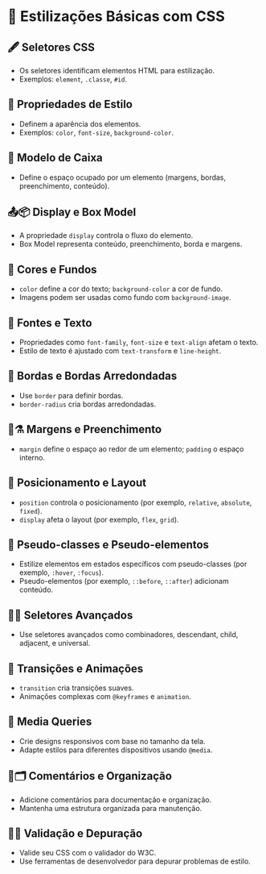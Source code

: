 # 🎨 **Estilizações Básicas com CSS**

## 🖋️ **Seletores CSS**
- Os seletores identificam elementos HTML para estilização.
- Exemplos: `element`, `.classe`, `#id`.

## 🎨 **Propriedades de Estilo**
- Definem a aparência dos elementos.
- Exemplos: `color`, `font-size`, `background-color`.

## 📐 **Modelo de Caixa**
- Define o espaço ocupado por um elemento (margens, bordas, preenchimento, conteúdo).

## 📤📦 **Display e Box Model**
- A propriedade `display` controla o fluxo do elemento.
- Box Model representa conteúdo, preenchimento, borda e margens.

## 🌈 **Cores e Fundos**
- `color` define a cor do texto; `background-color` a cor de fundo.
- Imagens podem ser usadas como fundo com `background-image`.

## 📝 **Fontes e Texto**
- Propriedades como `font-family`, `font-size` e `text-align` afetam o texto.
- Estilo de texto é ajustado com `text-transform` e `line-height`.

## 🚧 **Bordas e Bordas Arredondadas**
- Use `border` para definir bordas.
- `border-radius` cria bordas arredondadas.

## 📏⚗ **Margens e Preenchimento**
- `margin` define o espaço ao redor de um elemento; `padding` o espaço interno.

## 📐 **Posicionamento e Layout**
- `position` controla o posicionamento (por exemplo, `relative`, `absolute`, `fixed`).
- `display` afeta o layout (por exemplo, `flex`, `grid`).

## 🔗 **Pseudo-classes e Pseudo-elementos**
- Estilize elementos em estados específicos com pseudo-classes (por exemplo, `:hover`, `:focus`).
- Pseudo-elementos (por exemplo, `::before`, `::after`) adicionam conteúdo.

## 😤📯 **Seletores Avançados**
- Use seletores avançados como combinadores, descendant, child, adjacent, e universal.

## 🔄 **Transições e Animações**
- `transition` cria transições suaves.
- Animações complexas com `@keyframes` e `animation`.

## 📱 **Media Queries**
- Crie designs responsivos com base no tamanho da tela.
- Adapte estilos para diferentes dispositivos usando `@media`.

## 📝🗂️ **Comentários e Organização**
- Adicione comentários para documentação e organização.
- Mantenha uma estrutura organizada para manutenção.

## 🚫🐛 **Validação e Depuração**
- Valide seu CSS com o validador do W3C.
- Use ferramentas de desenvolvedor para depurar problemas de estilo.

